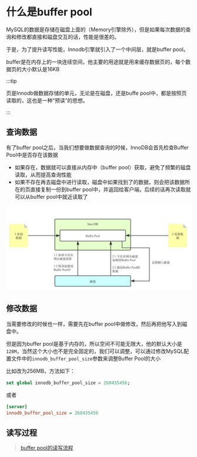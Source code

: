 # 什么是buffer pool

MySQL的数据是存储在磁盘上面的（Memory引擎除外），但是如果每次数据的查询和修改都直接和磁盘交互的话，性能是很差的。

于是，为了提升读写性能，Innodb引擎就引入了一个中间层，就是buffer pool。

buffer是在内存上的一块连续空间，他主要的用途就是用来缓存数据页的，每个数据页的大小默认是16KB

:::tip

页是Innodb做数据存储的单元，无论是在磁盘，还是buffe pool中，都是按照页读取的，这也是一种“预读”的思想。

:::

## 查询数据

有了buffer pool之后，当我们想要做数据查询的时候，InnoDB会首先检查Buffer Pool中是否存在该数据

- 如果存在，数据就可以直接从内存中（buffer pool）获取，避免了频繁的磁盘读取，从而提高查询性能
- 如果不存在再去磁盘中进行读取，磁盘中如果找到了的数据，则会把该数据所在的页直接复制一份到buffer pool中，并返回给客户端，后续的话再次读取就可以从buffer pool中就近读取了

![](./assets/buffer-pool黑盒更新数据流程.png)

## 修改数据

当需要修改的时候也一样，需要先在buffer pool中做修改，然后再把他写入到磁盘中。

但是因为buffer pool是基于内存的，所以空间不可能无限大，他的默认大小是`128M`，当然这个大小也不是完全固定的，我们可以调整，可以通过修改MySQL配置文件中的`innodb_buffer_pool_size`参数来调整Buffer Pool的大小

比如改为256MB，方法如下：

```sql
set global innodb_buffer_pool_size = 268435456;
```

或者

```ini
[server] 
innodb_buffer_pool_size = 268435456
```

## 读写过程

> [buffer pool的读写流程](./bufferpool的读写流程.md)
